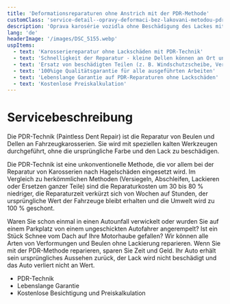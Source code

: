 ```yaml
---
title: 'Deformationsreparaturen ohne Anstrich mit der PDR-Methode'
customClass: 'service-detail--opravy-deformaci-bez-lakovani-metodou-pdr'
description: 'Oprava karosérie vozidla ohne Beschädigung des Lackes mit der PDR-Methode'
lang: 'de'
headerImage: '/images/DSC_5155.webp'
uspItems:
  - text: 'Karosseriereparatur ohne Lackschäden mit PDR-Technik'
  - text: 'Schnelligkeit der Reparatur - kleine Dellen können an Ort und Stelle repariert werden!'
  - text: 'Ersatz von beschädigten Teilen (z. B. Windschutzscheibe, Verkleidungen, Spiegelabdeckungen usw.)'
  - text: '100%ige Qualitätsgarantie für alle ausgeführten Arbeiten'
  - text: 'Lebenslange Garantie auf PDR-Reparaturen ohne Lackschäden'
  - text: 'Kostenlose Preiskalkulation'
---
```


# Servicebeschreibung

Die PDR-Technik (Paintless Dent Repair) ist die Reparatur von Beulen und Dellen an Fahrzeugkarosserien. Sie wird mit speziellen kalten Werkzeugen durchgeführt, ohne die ursprüngliche Farbe und den Lack zu beschädigen.

Die PDR-Technik ist eine unkonventionelle Methode, die vor allem bei der Reparatur von Karosserien nach Hagelschäden eingesetzt wird. Im Vergleich zu herkömmlichen Methoden (Versiegeln, Abschleifen, Lackieren oder Ersetzen ganzer Teile) sind die Reparaturkosten um 30 bis 80 % niedriger, die Reparaturzeit verkürzt sich von Wochen auf Stunden, der ursprüngliche Wert der Fahrzeuge bleibt erhalten und die Umwelt wird zu 100 % geschont.

Waren Sie schon einmal in einen Autounfall verwickelt oder wurden Sie auf einem Parkplatz von einem ungeschickten Autofahrer angerempelt? Ist ein Stück Schnee vom Dach auf Ihre Motorhaube gefallen? Wir können alle Arten von Verformungen und Beulen ohne Lackierung reparieren. Wenn Sie mit der PDR-Methode reparieren, sparen Sie Zeit und Geld. Ihr Auto erhält sein ursprüngliches Aussehen zurück, der Lack wird nicht beschädigt und das Auto verliert nicht an Wert.

<ul>
  <li>PDR-Technik</li>
  <li>Lebenslange Garantie</li>
  <li>Kostenlose Besichtigung und Preiskalkulation</li>
</ul>
